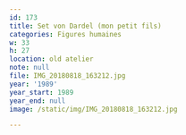 ```yaml
---
id: 173
title: Set von Dardel (mon petit fils)
categories: Figures humaines
w: 33
h: 27
location: old atelier
note: null
file: IMG_20180818_163212.jpg
year: '1989'
year_start: 1989
year_end: null
image: /static/img/IMG_20180818_163212.jpg

---
```

